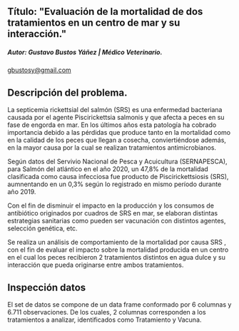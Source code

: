 ## Título: "Evaluación de la mortalidad de dos tratamientos en un centro de mar y su interacción."
##### Autor: Gustavo Bustos Yáñez | Médico Veterinario.
<gbustosy@gmail.com>

## Descripción del problema. 

La septicemia rickettsial del salmón (SRS) es una enfermedad bacteriana causada por el agente Piscirickettsia salmonis y que afecta a peces en su fase de engorda en mar.
En los últimos años esta patología ha cobrado importancia debido a las pérdidas que produce tanto en la mortalidad como en la calidad de los peces que llegan a cosecha, conviertiéndose además, en la mayor causa por la cual se realizan tratamientos antimicrobianos. 

Según datos del Servivio Nacional de Pesca y Acuicultura (SERNAPESCA), para Salmón del atlántico en el año 2020, un 47,8% de la mortalidad clasificada como causa infecciosa fue producto de Piscirickettsiosis (SRS), aumnentando en un 0,3% según lo registrado en mismo período durante año 2019.

Con el fin de disminuir el impacto en la producción y los consumos de antibiótico originados por cuadros de SRS en mar, se elaboran distintas estrategias sanitarias como pueden ser vacunación con distintos agentes, selección genética, etc.

Se realiza un análisis de comportamiento de la mortalidad por causa SRS , con el fin de evaluar el impacto sobre la mortalidad producida en un centro en el cual los peces recibieron 2 tratamientos distintos en agua dulce y su interacción que pueda originarse entre ambos tratamientos. 

## Inspección datos
El set de datos se compone de un data frame conformado por 6 columnas y 6.711 observaciones. De los cuales, 2 columnas corresponden a los tratamientos a analizar, identificados como Tratamiento y Vacuna.
